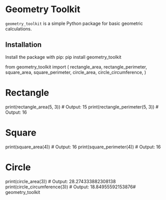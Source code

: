# Geometry Toolkit
`geometry_toolkit` is a simple Python package for basic geometric calculations.
## Installation
Install the package with pip:
pip install geometry_toolkit

from geometry_toolkit import (
 rectangle_area,
 rectangle_perimeter,
 square_area,
 square_perimeter,
 circle_area,
 circle_circumference,
)
# Rectangle
print(rectangle_area(5, 3)) # Output: 15
print(rectangle_perimeter(5, 3)) # Output: 16
# Square
print(square_area(4)) # Output: 16
print(square_perimeter(4)) # Output: 16
# Circle
print(circle_area(3)) # Output: 28.274333882308138
print(circle_circumference(3)) # Output: 18.84955592153876# geometry_toolkit
